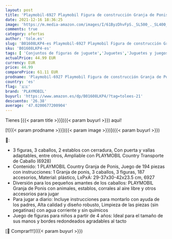 ```yaml
---
layout: post
title: 'Playmobil-6927 Playmobil Figura de construcción Granja de Ponis con muchos Animales y Pajar  A partir de 4 años  multicolor  6927 '
date: 2021-12-16 18:36:25
image: 'https://m.media-amazon.com/images/I/61ByzDhvFpS._SL500_._SL400_.jpg'
comments: true
category: ofertas
author: 'tole.es'
slug: 'B01608LKP4-es Playmobil-6927 Playmobil Figura de construcción Granja de...'
sku: 'B01608LKP4-es'
tags: [ 'Conjuntos de figuras de juguete','Juguetes','Juguetes y juegos','Muñecos y figuras','playmobil', ]
actualPrice: 44.99 EUR
currency: EUR
price: 44.99
comparePrice: 61.11 EUR
prodname: 'Playmobil-6927 Playmobil Figura de construcción Granja de Ponis con muchos Animales y Pajar  A partir de 4 años  multicolor  6927 '
country: 'es'
flag: '🇪🇸'
brand: 'PLAYMOBIL'
buyurl: 'https://www.amazon.es/dp/B01608LKP4/?tag=tolees-21'
descuento: '26.38'
average: '47.0200677200904'
---
```


Tienes [{{< param title >}}]({{< param buyurl >}}) aqui!

[![{{< param prodname >}}]({{< param image >}})]({{< param buyurl >}})

🔎:

- 3 figuras, 3 caballos, 2 establos con cerradura, Con puerta y vallas adaptables, entre otros, Ampliable con PLAYMOBIL Country Transporte de Caballo (6928)
- Contenido: 1 PLAYMOBIL Country Granja de Ponis, Juego de 194 piezas con instrucciones: 1 Granja de ponis, 3 caballos, 3 figuras, 187 accesorios, Material: plástico, LxPxA: 29-37x30-42x23.5 cm, 6927
- Diversión para los pequeños amantes de los caballos: PLAYMOBIL Granja de Ponis con animales, establos, corrales al aire libre y otros accesorios para jugar
- Para jugar a diario: Incluye instrucciones para montarlo con ayuda de los padres, Alta calidad y diseño robusto, Limpieza de las piezas (sin pegatinas) con agua corriente y sin químicos
- Juego de figuras para niños a partir de 4 años: Ideal para el tamaño de sus manos y bordes redondeados agradables al tacto

[🛒 Comprar!!!]({{< param buyurl >}})
